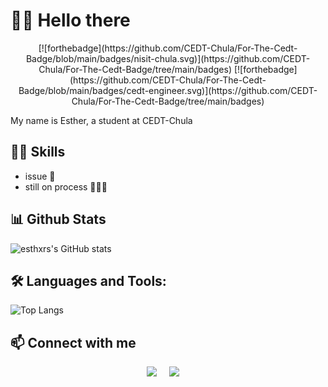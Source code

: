 # 👋🏽 Hello there
<p align="center">
[![forthebadge](https://github.com/CEDT-Chula/For-The-Cedt-Badge/blob/main/badges/nisit-chula.svg)](https://github.com/CEDT-Chula/For-The-Cedt-Badge/tree/main/badges)
[![forthebadge](https://github.com/CEDT-Chula/For-The-Cedt-Badge/blob/main/badges/cedt-engineer.svg)](https://github.com/CEDT-Chula/For-The-Cedt-Badge/tree/main/badges)
</p>


My name is Esther, a student at CEDT-Chula

## ✍🏽 Skills

- issue 💩
- still on process 👩🏽‍💻

## 📊 Github Stats

![esthxrs's GitHub stats](https://github-readme-stats.vercel.app/api?username=esthxrs&show_icons=true&theme=radical)

## 🛠️ Languages and Tools:
![Top Langs](https://github-readme-stats.vercel.app/api/top-langs/?username=esthxrs&layout=compact&theme=radical)

## 📫 Connect with me
<p align="center">
  <a href="mailto:therjintawong@gmail.com?subject=Olá%20Onanong%20Jintawong"><img src="https://img.shields.io/badge/gmail-%23D14836.svg?&style=for-the-badge&logo=gmail&logoColor=white" /></a>&nbsp;&nbsp;&nbsp;&nbsp;
  <a href="https://www.linkedin.com/in/onanong-jintawong-8721ab293/"><img src="https://img.shields.io/badge/linkedin-%230077B5.svg?&style=for-the-badge&logo=linkedin&logoColor=white" /></a>&nbsp;&nbsp;&nbsp;&nbsp;
</p>

  




<!--
**esthxrs/esthxrs** is a ✨ _special_ ✨ repository because its `README.md` (this file) appears on your GitHub profile.

Here are some ideas to get you started:

- 🔭 I’m currently working on ...
- 🌱 I’m currently learning ...
- 👯 I’m looking to collaborate on ...
- 🤔 I’m looking for help with ...
- 💬 Ask me about ...
- 📫 How to reach me: ...
- 😄 Pronouns: ...
- ⚡ Fun fact: ...
-->
